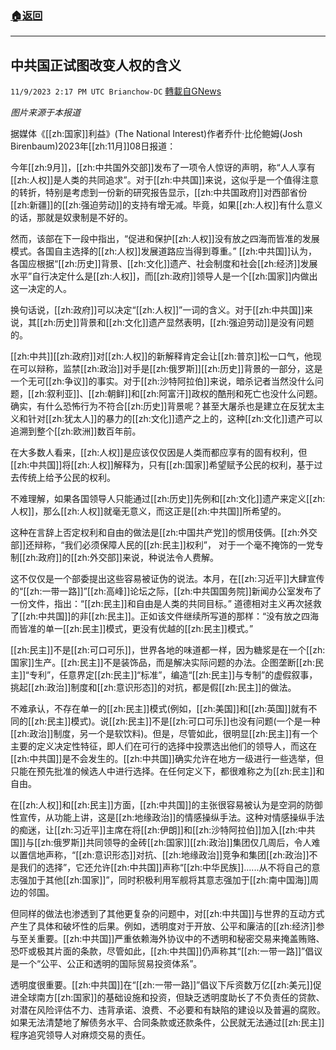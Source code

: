 ###  [:house:返回](README.md)
---


## 中共国正试图改变人权的含义
`11/9/2023 2:17 PM UTC Brianchow-DC` [轉載自GNews](https://gnews.org/articles/1949823)

*图片来源于本报道*

据媒体《[[zh:国家]]利益》(The National Interest)作者乔什·比伦鲍姆(Josh Birenbaum)2023年[[zh:11月]]08日报道：

今年[[zh:9月]]，[[zh:中共国外交部]]发布了一项令人惊讶的声明，称“人人享有[[zh:人权]]是人类的共同追求”。对于[[zh:中共国]]来说，这似乎是一个值得注意的转折，特别是考虑到一份新的研究报告显示，[[zh:中共国政府]]对西部省份[[zh:新疆]]的[[zh:强迫劳动]]的支持有增无减。毕竟，如果[[zh:人权]]有什么意义的话，那就是奴隶制是不好的。

然而，该部在下一段中指出，“促进和保护[[zh:人权]]没有放之四海而皆准的发展模式。各国自主选择的[[zh:人权]]发展道路应当得到尊重。” [[zh:中共国]]认为，各国应根据“[[zh:历史]]背景、[[zh:文化]]遗产、社会制度和社会[[zh:经济]]发展水平”自行决定什么是[[zh:人权]]，而[[zh:政府]]领导人是一个[[zh:国家]]内做出这一决定的人。

换句话说，[[zh:政府]]可以决定“[[zh:人权]]”一词的含义。对于[[zh:中共国]]来说，其[[zh:历史]]背景和[[zh:文化]]遗产显然表明，[[zh:强迫劳动]]是没有问题的。

[[zh:中共]][[zh:政府]]对[[zh:人权]]的新解释肯定会让[[zh:普京]]松一口气，他现在可以辩称，监禁[[zh:政治]]对手是[[zh:俄罗斯]][[zh:历史]]背景的一部分，这是一个无可[[zh:争议]]的事实。对于[[zh:沙特阿拉伯]]来说，暗杀记者当然没什么问题，[[zh:叙利亚]]、[[zh:朝鲜]]和[[zh:阿富汗]]政权的酷刑和死亡也没什么问题。确实，有什么恐怖行为不符合[[zh:历史]]背景呢？甚至大屠杀也是建立在反犹太主义和针对[[zh:犹太人]]的暴力的[[zh:文化]]遗产之上的，这种[[zh:文化]]遗产可以追溯到整个[[zh:欧洲]]数百年前。

在大多数人看来，[[zh:人权]]是应该仅仅因是人类而都应享有的固有权利，但[[zh:中共国]]将[[zh:人权]]解释为，只有[[zh:国家]]希望赋予公民的权利，基于过去传统上给予公民的权利。

不难理解，如果各国领导人只能通过[[zh:历史]]先例和[[zh:文化]]遗产来定义[[zh:人权]]，那么[[zh:人权]]就毫无意义，而这正是[[zh:中共国]]所希望的。

这种在言辞上否定权利和自由的做法是[[zh:中国共产党]]的惯用伎俩。[[zh:外交部]]还辩称，“我们必须保障人民的[[zh:民主]]权利”， 对于一个毫不掩饰的一党专制[[zh:政府]]的[[zh:外交部]]来说，种说法令人费解。

这不仅仅是一个部委提出这些容易被证伪的说法。本月，在[[zh:习近平]]大肆宣传的“[[zh:一带一路]]”[[zh:高峰]]论坛之际，[[zh:中共国国务院]]新闻办公室发布了一份文件，指出：“[[zh:民主]]和自由是人类的共同目标。” 道德相对主义再次拯救了[[zh:中共国]]的非[[zh:民主]]。正如该文件继续所写道的那样：“没有放之四海而皆准的单一[[zh:民主]]模式，更没有优越的[[zh:民主]]模式。”

[[zh:民主]]不是[[zh:可口可乐]]，世界各地的味道都一样，因为糖浆是在一个[[zh:国家]]生产。[[zh:民主]]不是装饰品，而是解决实际问题的办法。企图垄断[[zh:民主]]“专利”，任意界定[[zh:民主]]“标准”，编造“[[zh:民主]]与专制”的虚假叙事，挑起[[zh:政治]]制度和[[zh:意识形态]]的对抗，都是假[[zh:民主]]的做法。

不难承认，不存在单一的[[zh:民主]]模式(例如，[[zh:美国]]和[[zh:英国]]就有不同的[[zh:民主]]模式)。说[[zh:民主]]不是[[zh:可口可乐]]也没有问题(一个是一种[[zh:政治]]制度，另一个是软饮料)。但是，尽管如此，很明显[[zh:民主]]有一个主要的定义决定性特征，即人们在可行的选择中投票选出他们的领导人，而这在[[zh:中共国]]是不会发生的。[[zh:中共国]]确实允许在地方一级进行一些选举，但只能在预先批准的候选人中进行选择。在任何定义下，都很难称之为[[zh:民主]]和自由。

在[[zh:人权]]和[[zh:民主]]方面，[[zh:中共国]]的主张很容易被认为是空洞的防御性宣传，从功能上讲，这是[[zh:地缘政治]]的情感操纵手法。这种对情感操纵手法的痴迷，让[[zh:习近平]]主席在将[[zh:伊朗]]和[[zh:沙特阿拉伯]]加入[[zh:中共国]]与[[zh:俄罗斯]]共同领导的金砖[[zh:国家]][[zh:政治]]集团仅几周后，令人难以置信地声称，“[[zh:意识形态]]对抗、[[zh:地缘政治]]竞争和集团[[zh:政治]]不是我们的选择”，它还允许[[zh:中共国]]声称“[[zh:中华民族]]......从不将自己的意志强加于其他[[zh:国家]]”，同时积极利用军舰将其意志强加于[[zh:南中国海]]周边的邻国。

但同样的做法也渗透到了其他更复杂的问题中，对[[zh:中共国]]与世界的互动方式产生了具体和破坏性的后果。例如，透明度对于开放、公平和廉洁的[[zh:经济]]参与至关重要。[[zh:中共国]]严重依赖海外协议中的不透明和秘密交易来掩盖贿赂、恐吓或极其片面的条款，尽管如此，[[zh:中共国]]仍声称其“[[zh:一带一路]]”倡议是一个“公平、公正和透明的国际贸易投资体系”。

透明度很重要。[[zh:中共国]]在“[[zh:一带一路]]”倡议下斥资数万亿[[zh:美元]]促进全球南方[[zh:国家]]的基础设施和投资，但缺乏透明度助长了不负责任的贷款、对潜在风险评估不力、违背承诺、浪费、不必要和有缺陷的建设以及普遍的腐败。如果无法清楚地了解债务水平、合同条款或还款条件，公民就无法通过[[zh:民主]]程序追究领导人对麻烦交易的责任。

